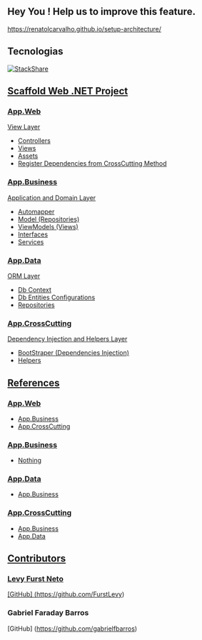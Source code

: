 ## Hey You ! Help us to improve this feature.
https://renatolcarvalho.github.io/setup-architecture/

## Tecnologias
[![StackShare](https://img.shields.io/badge/tech-stack-0690fa.svg?style=flat)](https://stackshare.io/renatolcarvalho/setup-architecture)

<a frameborder="0" data-theme="dark" data-stack-embed="true" data-layers="1,2,3,4" href="https://embed.stackshare.io/stacks/embed/9664aad31ae5751aad5d9f8e18384c"/>
<script async src="https://cdn1.stackshare.io/javascripts/client-code.js" charset="utf-8"></script>

## Scaffold Web .NET Project

### App.Web
View Layer

- Controllers
- Views
- Assets
- Register Dependencies from CrossCutting Method

### App.Business
Application and Domain Layer

- Automapper
- Model (Repositories)
- ViewModels (Views)
- Interfaces
- Services

### App.Data
ORM Layer

- Db Context
- Db Entities Configurations
- Repositories

### App.CrossCutting
Dependency Injection and Helpers Layer

- BootStraper (Dependencies Injection)
- Helpers

## References

### App.Web
 - App.Business
 - App.CrossCutting

### App.Business
 - Nothing
 
### App.Data
 - App.Business
 
### App.CrossCutting
 - App.Business
 - App.Data

## Contributors

### Levy Furst Neto
[GitHub] (https://github.com/FurstLevy)

### Gabriel Faraday Barros
[GitHub] (https://github.com/gabrielfbarros)

